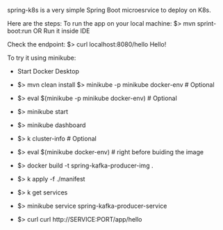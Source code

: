 spring-k8s is a very simple Spring Boot microesrvice to deploy on K8s.

Here are the steps:
To run the app on your local machine:
$> mvn sprint-boot:run
OR
Run it inside IDE

Check the endpoint:
$> curl localhost:8080/hello
Hello!


To try it using minikube:
- Start Docker Desktop
- $> mvn clean install
  $> minikube -p minikube docker-env          # Optional
- $> eval $(minikube -p minikube docker-env)  # Optional
- $> minikube start
- $> minikube dashboard
- $> k cluster-info                           # Optional
- $> eval $(minikube docker-env)  # right before buiding the image
- $> docker build -t spring-kafka-producer-img .
- $> k apply -f ./manifest
- $> k get services
- $> minikube service spring-kafka-producer-service

- $> curl curl http://SERVICE:PORT/app/hello

